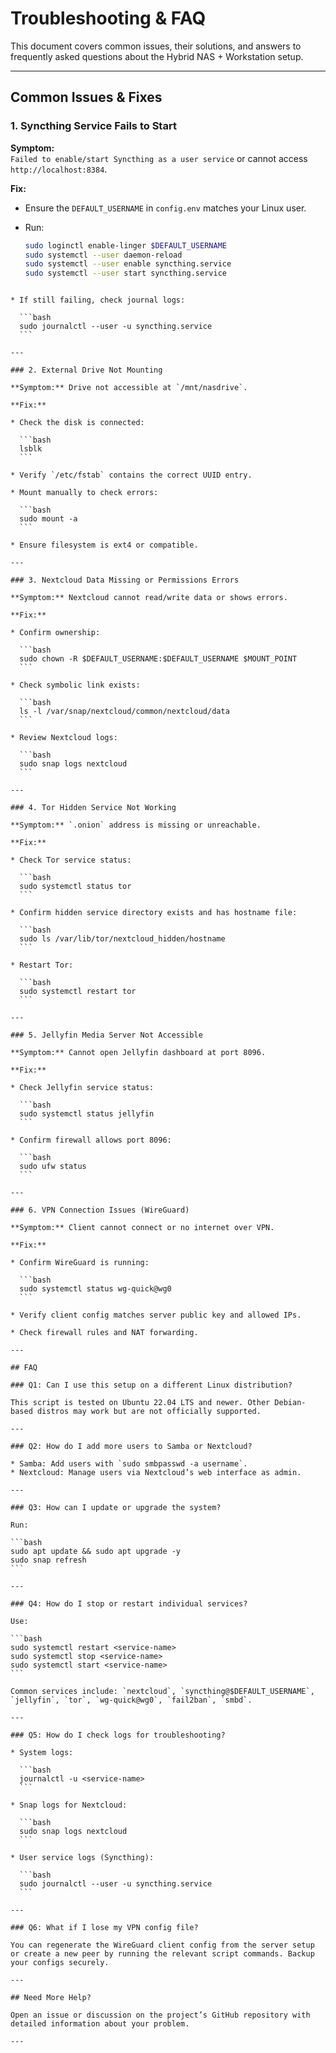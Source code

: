 # Troubleshooting & FAQ

This document covers common issues, their solutions, and answers to frequently asked questions about the Hybrid NAS + Workstation setup.

---

## Common Issues & Fixes

### 1. Syncthing Service Fails to Start

**Symptom:**  
`Failed to enable/start Syncthing as a user service` or cannot access `http://localhost:8384`.

**Fix:**  
- Ensure the `DEFAULT_USERNAME` in `config.env` matches your Linux user.
- Run:

  ```bash
  sudo loginctl enable-linger $DEFAULT_USERNAME
  sudo systemctl --user daemon-reload
  sudo systemctl --user enable syncthing.service
  sudo systemctl --user start syncthing.service
````

* If still failing, check journal logs:

  ```bash
  sudo journalctl --user -u syncthing.service
  ```

---

### 2. External Drive Not Mounting

**Symptom:** Drive not accessible at `/mnt/nasdrive`.

**Fix:**

* Check the disk is connected:

  ```bash
  lsblk
  ```

* Verify `/etc/fstab` contains the correct UUID entry.

* Mount manually to check errors:

  ```bash
  sudo mount -a
  ```

* Ensure filesystem is ext4 or compatible.

---

### 3. Nextcloud Data Missing or Permissions Errors

**Symptom:** Nextcloud cannot read/write data or shows errors.

**Fix:**

* Confirm ownership:

  ```bash
  sudo chown -R $DEFAULT_USERNAME:$DEFAULT_USERNAME $MOUNT_POINT
  ```

* Check symbolic link exists:

  ```bash
  ls -l /var/snap/nextcloud/common/nextcloud/data
  ```

* Review Nextcloud logs:

  ```bash
  sudo snap logs nextcloud
  ```

---

### 4. Tor Hidden Service Not Working

**Symptom:** `.onion` address is missing or unreachable.

**Fix:**

* Check Tor service status:

  ```bash
  sudo systemctl status tor
  ```

* Confirm hidden service directory exists and has hostname file:

  ```bash
  sudo ls /var/lib/tor/nextcloud_hidden/hostname
  ```

* Restart Tor:

  ```bash
  sudo systemctl restart tor
  ```

---

### 5. Jellyfin Media Server Not Accessible

**Symptom:** Cannot open Jellyfin dashboard at port 8096.

**Fix:**

* Check Jellyfin service status:

  ```bash
  sudo systemctl status jellyfin
  ```

* Confirm firewall allows port 8096:

  ```bash
  sudo ufw status
  ```

---

### 6. VPN Connection Issues (WireGuard)

**Symptom:** Client cannot connect or no internet over VPN.

**Fix:**

* Confirm WireGuard is running:

  ```bash
  sudo systemctl status wg-quick@wg0
  ```

* Verify client config matches server public key and allowed IPs.

* Check firewall rules and NAT forwarding.

---

## FAQ

### Q1: Can I use this setup on a different Linux distribution?

This script is tested on Ubuntu 22.04 LTS and newer. Other Debian-based distros may work but are not officially supported.

---

### Q2: How do I add more users to Samba or Nextcloud?

* Samba: Add users with `sudo smbpasswd -a username`.
* Nextcloud: Manage users via Nextcloud’s web interface as admin.

---

### Q3: How can I update or upgrade the system?

Run:

```bash
sudo apt update && sudo apt upgrade -y
sudo snap refresh
```

---

### Q4: How do I stop or restart individual services?

Use:

```bash
sudo systemctl restart <service-name>
sudo systemctl stop <service-name>
sudo systemctl start <service-name>
```

Common services include: `nextcloud`, `syncthing@$DEFAULT_USERNAME`, `jellyfin`, `tor`, `wg-quick@wg0`, `fail2ban`, `smbd`.

---

### Q5: How do I check logs for troubleshooting?

* System logs:

  ```bash
  journalctl -u <service-name>
  ```

* Snap logs for Nextcloud:

  ```bash
  sudo snap logs nextcloud
  ```

* User service logs (Syncthing):

  ```bash
  sudo journalctl --user -u syncthing.service
  ```

---

### Q6: What if I lose my VPN config file?

You can regenerate the WireGuard client config from the server setup or create a new peer by running the relevant script commands. Backup your configs securely.

---

## Need More Help?

Open an issue or discussion on the project’s GitHub repository with detailed information about your problem.

---

